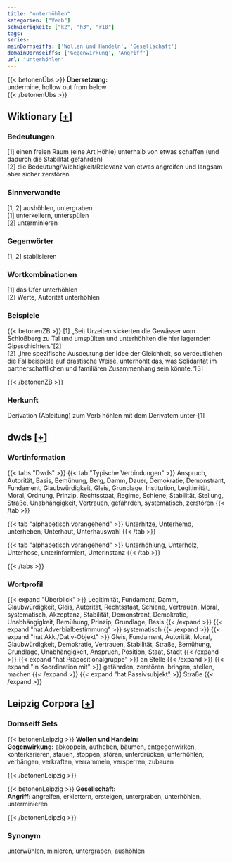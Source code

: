 ```yaml
---
title: "unterhöhlen"
kategorien: ["Verb"]
schwierigkeit: ["k2", "h3", "r18"]
tags:
series:
mainDornseiffs: ['Wollen und Handeln', 'Gesellschaft']
domainDornseiffs: ['Gegenwirkung', 'Angriff']
url: "unterhöhlen"
---
```


{{< betonenÜbs >}}
**Übersetzung:**  
undermine, hollow out from below  
{{< /betonenÜbs >}}

## Wiktionary [[+](https://de.wiktionary.org/wiki/unterhöhlen)]

### Bedeutungen
[1] einen freien Raum (eine Art Höhle) unterhalb von etwas schaffen (und dadurch die Stabilität gefährden)  
[2] die Bedeutung/Wichtigkeit/Relevanz von etwas angreifen und langsam aber sicher zerstören  

### Sinnverwandte
[1, 2] aushöhlen, untergraben  
[1] unterkellern, unterspülen  
[2] unterminieren  

### Gegenwörter
[1, 2] stablisieren  

### Wortkombinationen
[1] das Ufer unterhöhlen  
[2] Werte, Autorität unterhöhlen  

### Beispiele
{{< betonenZB >}}
[1] „Seit Urzeiten sickerten die Gewässer vom Schloßberg zu Tal und umspülten und unterhöhlten die hier lagernden Gipsschichten.“[2]  
[2] „Ihre spezifische Ausdeutung der Idee der Gleichheit, so verdeutlichen die Fallbeispiele auf drastische Weise, unterhöhlt das, was Solidarität im partnerschaftlichen und familiären Zusammenhang sein könnte.“[3]  

{{< /betonenZB >}}
### Herkunft
Derivation (Ableitung) zum Verb höhlen mit dem Derivatem unter-[1]  



## dwds [[+](https://www.dwds.de/wb/unterhöhlen)]

### Wortinformation
{{< tabs "Dwds" >}}
{{< tab "Typische Verbindungen" >}}
Anspruch, Autorität, Basis, Bemühung, Berg, Damm, Dauer, Demokratie, Demonstrant, Fundament, Glaubwürdigkeit, Gleis, Grundlage, Institution, Legitimität, Moral, Ordnung, Prinzip, Rechtsstaat, Regime, Schiene, Stabilität, Stellung, Straße, Unabhängigkeit, Vertrauen, gefährden, systematisch, zerstören
{{< /tab >}}

{{< tab "alphabetisch vorangehend" >}}
Unterhitze, Unterhemd, unterheben, Unterhaut, Unterhauswahl
{{< /tab >}}

{{< tab "alphabetisch vorangehend" >}}
Unterhöhlung, Unterholz, Unterhose, unterinformiert, Unterinstanz
{{< /tab >}}

{{< /tabs >}}

### Wortprofil
{{< expand "Überblick" >}} Legitimität, Fundament, Damm, Glaubwürdigkeit, Gleis, Autorität, Rechtsstaat, Schiene, Vertrauen, Moral, systematisch, Akzeptanz, Stabilität, Demonstrant, Demokratie, Unabhängigkeit, Bemühung, Prinzip, Grundlage, Basis {{< /expand >}}
{{< expand "hat Adverbialbestimmung" >}} systematisch {{< /expand >}}
{{< expand "hat Akk./Dativ-Objekt" >}} Gleis, Fundament, Autorität, Moral, Glaubwürdigkeit, Demokratie, Vertrauen, Stabilität, Straße, Bemühung, Grundlage, Unabhängigkeit, Anspruch, Position, Staat, Stadt {{< /expand >}}
{{< expand "hat Präpositionalgruppe" >}} an Stelle {{< /expand >}}
{{< expand "in Koordination mit" >}} gefährden, zerstören, bringen, stellen, machen {{< /expand >}}
{{< expand "hat Passivsubjekt" >}} Straße {{< /expand >}}

## Leipzig Corpora [[+](https://corpora.uni-leipzig.de/en/res?word=unterhöhlen&corpusId=deu_newscrawl-public_2018)]

### Dornseiff Sets
{{< betonenLeipzig >}}
**Wollen und Handeln:**  
**Gegenwirkung:** abkoppeln, aufheben, bäumen, entgegenwirken, konterkarieren, stauen, stoppen, stören, unterdrücken, unterhöhlen, verhängen, verkraften, verrammeln, versperren, zubauen  

{{< /betonenLeipzig >}}


{{< betonenLeipzig >}}
**Gesellschaft:**  
**Angriff:** angreifen, erklettern, ersteigen, untergraben, unterhöhlen, unterminieren  

{{< /betonenLeipzig >}}

### Synonym
unterwühlen, minieren, untergraben, aushöhlen

